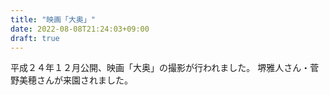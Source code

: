 ```yaml
---
title: "映画「大奥」"
date: 2022-08-08T21:24:03+09:00
draft: true
---
```


平成２４年１２月公開、映画「大奥」の撮影が行われました。
堺雅人さん・菅野美穂さんが来園されました。
